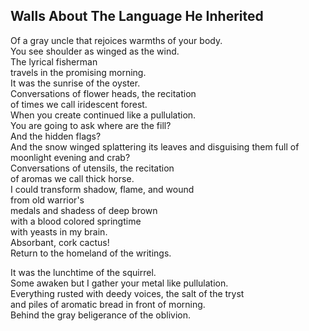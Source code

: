 Walls About The Language He Inherited
-------------------------------------
Of a gray uncle that rejoices warmths of your body.  
You see shoulder as winged as the wind.  
The lyrical fisherman  
travels in the promising morning.  
It was the sunrise of the oyster.  
Conversations of flower heads, the recitation  
of times we call iridescent forest.  
When you create continued like a pullulation.  
You are going to ask where are the fill?  
And the hidden flags?  
And the snow winged splattering its leaves and disguising them full of  
moonlight evening and crab?  
Conversations of utensils, the recitation  
of aromas we call thick horse.  
I could transform shadow, flame, and wound  
from old warrior's  
medals and shadess of deep brown  
with a blood colored springtime  
with yeasts in my brain.  
Absorbant, cork cactus!  
Return to the homeland of the writings.  
  
It was the lunchtime of the squirrel.  
Some awaken but I gather your metal like pullulation.  
Everything rusted with deedy voices, the salt of the tryst  
and piles of aromatic bread in front of morning.  
Behind the gray beligerance of the oblivion.  
